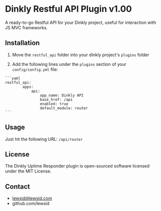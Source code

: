 Dinkly Restful API Plugin v1.00
===============================

A ready-to-go Restful API for your Dinkly project, useful for interaction with JS MVC frameworks.


Installation
------------

  1. Move the `restful_api` folder into your dinkly project's `plugins` folder

  2. Add the following lines under the `plugins` section of your `config/config.yml` file:

    ```yaml
    restful_api:
            apps:
                api:
                    app_name: Dinkly API
                    base_href: /api
                    enabled: true
                    default_module: router
    ```

Usage
-----

Just hit the following URL: `/api/router`


License
-------

The Dinkly Uptime Responder plugin is open-sourced software licensed under the MIT License.


Contact
-------

  - lewsid@lewsid.com
  - github.com/lewsid
